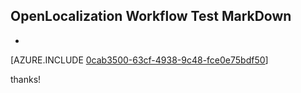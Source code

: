 ## OpenLocalization Workflow Test MarkDown
* 

[AZURE.INCLUDE [0cab3500-63cf-4938-9c48-fce0e75bdf50](calleeMd1.md)]

 
thanks!
